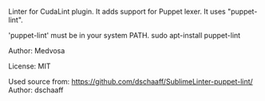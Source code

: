 Linter for CudaLint plugin.
It adds support for Puppet lexer.
It uses "puppet-lint".

'puppet-lint' must be in your system PATH.
sudo apt-install puppet-lint

Author: Medvosa

License: MIT

Used source from: https://github.com/dschaaff/SublimeLinter-puppet-lint/
Author: dschaaff